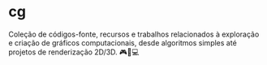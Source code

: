 # cg
Coleção de códigos-fonte, recursos e trabalhos relacionados à exploração e criação de gráficos computacionais, desde algoritmos simples até projetos de renderização 2D/3D. 🎮🎨💻

